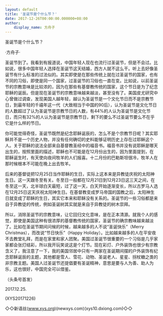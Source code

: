 ```yaml
---
layout: default
title: '圣诞节是个什么节？'
date: 2017-12-26T00:00:00.000000+08:00
author:
    display_name: 方舟子
---
```


圣诞节是个什么节？

·方舟子·

圣诞节到了。我看到有报道说，中国年轻人现在也流行过圣诞节，但是不会过。比如说，很多中国年轻人选择在圣诞节这天结婚，西方人就不这么干。听上去好像圣诞节有什么标准的过法似的。其实即使是在那些传统上就在过圣诞节的国家，也有不同的习俗，即使是同一个国家，过圣诞节的习俗也一直在变。比如说，以前圣诞节的宗教意味是比较浓的，因为在那些有基督教传统的国家，这个节日是为了纪念耶稣的诞辰。但是现在圣诞节的宗教意味越来越淡，甚至没有了。美国皮尤研究中心曾做过调查，发现美国人越年轻，越认为圣诞节是一个文化节日而不是宗教节日，到最年轻的千禧年这一代（大致相当于中国的90后），认为圣诞节是文化节日的人数超过了认为圣诞节是宗教节日的人数，有44%的人认为圣诞节是文化节日，而只有32%的人认为圣诞节是宗教节日，剩下的要么不过圣诞节要么不在乎它是什么样的节日。

你可能觉得奇怪，圣诞节既然是纪念耶稣诞辰的，怎么不是个宗教节日呢？其实耶稣并不是一个历史人物，并没有任何确切的史料能够证明历史上存在过耶稣这个人。关于耶稣的说法全部来自基督教圣经中的福音书。福音书并没有说耶稣是哪天出生的，按照里面的描述，耶稣也不可能是在12月份出生的，因为里面提到，在耶稣诞生时，有天使向夜间牧羊的人们报喜。十二月份的巴勒斯坦很冷，牧羊人在那时候根本不可能在晚上出去牧羊。

后来的基督徒把12月25日当作耶稣的生日，实际上这本来是异教徒庆祝的太阳神生日。这一天跟冬至有关。冬至日一般都在12月21日到12月23日这三天之间，在冬至这一天，北半球白天最短，过了这一天，白天开始逐渐变长，所以古罗马人选在12月25日这天庆祝太阳神生日。在基督教变成罗马帝国的国教之后，太阳神生日就变成了耶稣的生日，其实它本来和耶稣没有关系的。圣诞节的一些习俗都是来自于异教徒的传统，例如圣诞树其实就是来自于异教徒的树木崇拜。

所以，消除圣诞节的宗教意味，让它回归文化意味，是在正本清源。就我个人的感觉，即使是美国这种有很浓厚的基督教传统的国家，圣诞节的确宗教味越来越淡了。比如在圣诞节期间问候的时候，越来越多的人不说“圣诞快乐”（Merry Christmas），而改说“节日快乐”（Happy Holiday）。比如越来越多的人在平安夜不去教堂礼拜，而是在家里和家人团聚。美国过圣诞节很重要的一个习俗是几乎家家都会张灯结彩，所以我开玩笑说这是个灯节。现在彩灯、户外装饰也很少有宗教含义了，我注意了一下，我的美国邻居中只有一两家在圣诞期间摆的户外装饰有纪念耶稣诞辰的主题，其他都是雪人、雪花、动物、圣诞老人、星星、拐杖糖之类的非宗教主题。美国人过圣诞节还提倡要有圣诞精神，意思是要与人为善、助人为乐，这也很好，中国完全可以借鉴。

（头条号首发）

2017.12.25.

(XYS20171226)

◇◇新语丝(www.xys.org)(newxys.com)(xys10.dxiong.com)◇◇

